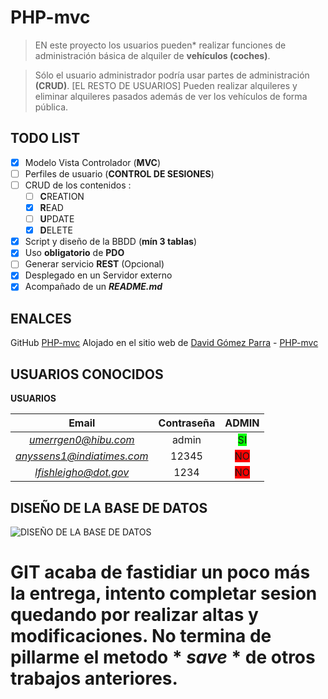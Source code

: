 # PHP-mvc

> EN este proyecto los usuarios pueden* realizar funciones de administración básica de alquiler de **vehículos (coches)**.

> Sólo el usuario administrador podría usar partes de administración **(CRUD)**.
> [EL RESTO DE USUARIOS] Pueden realizar alquileres y eliminar alquileres pasados además de ver los vehículos de forma pública.

## TODO LIST

- [x] Modelo Vista Controlador (**MVC**)
- [ ] Perfiles de usuario (**CONTROL DE SESIONES**)
- [ ] CRUD de los contenidos :
    - [ ] **C**REATION
    - [x] **R**EAD
    - [ ] **U**PDATE
    - [x] **D**ELETE
- [x] Script y diseño de la BBDD (**mín 3 tablas**)
- [x] Uso **obligatorio** de **PDO**
- [ ] Generar servicio **REST** (Opcional)
- [x] Desplegado en un Servidor externo
- [x] Acompañado de un ***README.md***

## ENALCES

GitHub [PHP-mvc](https://github.com/FernandoLeivaBrenes/PHP-mvc)
Alojado en el sitio web de [David Gómez Parra](https://github.com/DavidGmz) - [PHP-mvc](http://fernandoleiva.davidgmz.es/)

## USUARIOS CONOCIDOS

**USUARIOS**

|Email | Contraseña | ADMIN |
|:----------:|:----------------:|:-----------:|
|*umerrgen0@hibu.com*| admin | <span style="background-color:lime;">SI</span>|
|*anyssens1@indiatimes.com*| 12345 | <span style="background-color:red;">NO</span>|
|*lfishleigho@dot.gov*| 1234 | <span style="background-color:red;">NO</span>

## DISEÑO DE LA BASE DE DATOS

![DISEÑO DE LA BASE DE DATOS](https://github.com/FernandoLeivaBrenes/PHP-mvc/tree/master/SQL%20y%20datos/ecorent_mvc.png "Base de datos de EcoRent_v0.0.1")


# GIT acaba de fastidiar un poco más la entrega, intento completar sesion quedando por realizar altas y modificaciones. No termina de pillarme el metodo * *save* * de otros trabajos anteriores.